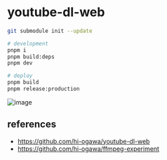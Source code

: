 # youtube-dl-web

```sh
git submodule init --update

# development
pnpm i
pnpm build:deps
pnpm dev

# deploy
pnpm build
pnpm release:production
```

![image](https://user-images.githubusercontent.com/4232207/200155612-321994f9-eb15-4a93-be5c-8a009d007d2c.png)

## references

- https://github.com/hi-ogawa/youtube-dl-web
- https://github.com/hi-ogawa/ffmpeg-experiment
